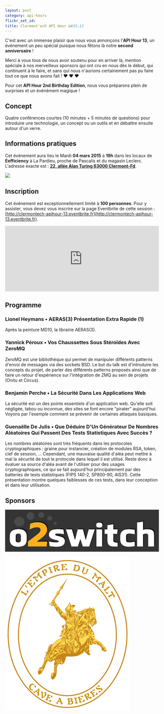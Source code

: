 ```yaml
---
layout: post
category: api-hours
flickr_set_id:
title: Clermont'ech API Hour &#35;13
---
```


C'est avec un immense plaisir que nous vous annonçons l'**API Hour 13**, un
événement un peu spécial puisque nous fêtons là notre **second anniversaire** !

Merci à vous tous de nous avoir soutenu pour en arriver là, mention spéciale à
nos merveilleux sponsors qui ont cru en nous dès le début, qui continuent à le
faire, et sans qui nous n'aurions certainement pas pu faire tout ce que nous
avons fait ! &hearts; &hearts; &hearts;

Pour cet **API Hour 2nd Birthday Edition**, nous vous préparons plein de
surprises et un événément magique !

## Concept

Quatre conférences courtes (10 minutes + 5 minutes de questions) pour
introduire une technologie, un concept ou un outils et en débattre ensuite
autour d'un verre.

## Informations pratiques

Cet événement aura lieu le Mardi **04 mars 2015** à **19h** dans les locaux de
**Eefficiency** à La Pardieu, proche de Pascalis et du magasin Leclerc.
L'adresse exacte est : [**22, allée Alan Turing 63000
Clermont-Fd**](https://www.google.com/maps/place/22+All%C3%A9e+Alan+Turing/@45.7590795,3.1301792,17z).

[![](http://maps.googleapis.com/maps/api/staticmap?size=600x400&sensor=false&markers=color:red|45.7590795,3.1301792)](https://www.google.com/maps/place/22+All%C3%A9e+Alan+Turing/@45.7590795,3.1301792,17z)

## Inscription

Cet événement est exceptionnellement limité à **100 personnes**. Pour y
assister, vous devez vous inscrire sur la page Eventbrite de cette session :
[http://clermontech-apihour-13.eventbrite.fr](http://clermontech-apihour-13.eventbrite.fr).

<iframe src="http://www.eventbrite.com/tickets-external?eid=15813184661&amp;ref=etckt&amp;v=2" frameborder="0" height="214" width="100%" vspace="0" hspace="0" marginheight="5" marginwidth="5" scrolling="auto" allowtransparency="true">Clermont'ech Eventbrite</iframe>

## Programme

### Lionel Heymans • AERAS(3) Présentation Extra Rapide (1)

Après la peinture MD10, la librairie AERAS(3).

### Yannick Péroux • Vos Chaussettes Sous Stéroïdes Avec ZeroMQ

ZeroMQ est une bibliothèque qui permet de manipuler différents patterns d'envoi
de messages via des sockets BSD. Le but du talk est d'introduire les concepts
du projet, de parler des différents patterns proposés ainsi que de faire un
retour d'expérience sur l'intégration de ZMQ au sein de projets (Onitu et
Circus).

### Benjamin Perche • La Sécurité Dans Les Applications Web

La sécurité est un des points essentiels d'un application web. Qu'elle soit
négligée, tabou ou inconnue, des sites se font encore "pirater" aujourd'hui.
Voyons par l'exemple comment se prévenir de certaines attaques basiques.

### Guenaëlle De Julis • Que Déduire D'Un Générateur De Nombres Aléatoires Qui Passent Des Tests Statistiques Avec Succès ?

Les nombres aléatoires sont très fréquents dans les protocoles cryptographiques
: graine pour instancier, création de modules RSA, token, clef de session, ...
Cependant, une mauvaise qualité d'aléa  peut mettre à mal la sécurité de tout
le protocole dans lequel il est utilisé. Reste donc à évaluer sa source d'aléa
avant de l'utiliser pour des usages cryptographiques, ce qui se fait
aujourd'hui principalement par des batteries de tests statistiques (FIPS 140-2,
SP800-90, AIS31).  Cette présentation montre quelques faiblesses de ces tests,
dans leur conception et dans leur utilisation.

## Sponsors

[![](/images/o2switch.png)](http://www.o2switch.fr/)

[![](/images/logo-empire-du-malt.png)](http://www.lempiredumalt.fr/)
